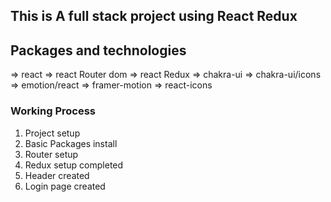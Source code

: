 ## This is A full stack project using React Redux

## Packages and technologies

=> react
=> react Router dom
=> react Redux
=> chakra-ui
=> chakra-ui/icons
=> emotion/react
=> framer-motion
=> react-icons

### Working Process

1. Project setup
2. Basic Packages install
3. Router setup
4. Redux setup completed
5. Header created
6. Login page created
